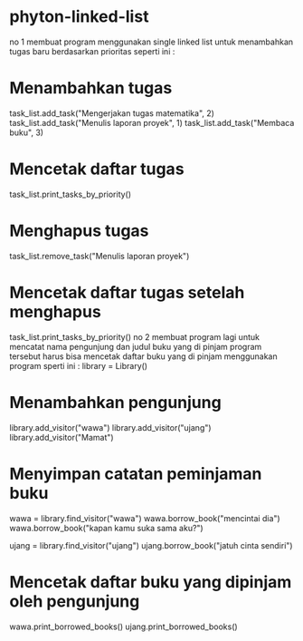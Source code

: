 # phyton-linked-list
no 1
membuat program menggunakan single linked list untuk menambahkan tugas baru berdasarkan prioritas seperti ini :
# Menambahkan tugas
task_list.add_task("Mengerjakan tugas matematika", 2)
task_list.add_task("Menulis laporan proyek", 1)
task_list.add_task("Membaca buku", 3)

# Mencetak daftar tugas
task_list.print_tasks_by_priority()

# Menghapus tugas
task_list.remove_task("Menulis laporan proyek")

# Mencetak daftar tugas setelah menghapus
task_list.print_tasks_by_priority()
no 2
membuat program lagi untuk mencatat nama pengunjung
dan judul buku yang di pinjam program tersebut harus bisa mencetak daftar buku yang di pinjam menggunakan program sperti ini :
library = Library()

# Menambahkan pengunjung
library.add_visitor("wawa")
library.add_visitor("ujang")
library.add_visitor("Mamat")

# Menyimpan catatan peminjaman buku
wawa = library.find_visitor("wawa")
wawa.borrow_book("mencintai dia")
wawa.borrow_book("kapan kamu suka sama aku?")

ujang = library.find_visitor("ujang")
ujang.borrow_book("jatuh cinta sendiri")

# Mencetak daftar buku yang dipinjam oleh pengunjung
wawa.print_borrowed_books()
ujang.print_borrowed_books()
